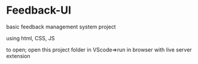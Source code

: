 # Feedback-UI

basic feedback management system project

using html, CSS, JS

to open; open this project folder in VScode=>run in browser with live server extension

